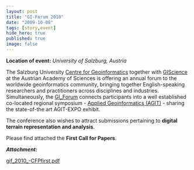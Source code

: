 ```yaml
---
layout: post
title: "GI-Forum 2010"
date: "2009-10-08"
tags: [story,event]
hide_hero: true
published: true
image: false
---
```


**Location of event:** _University of Salzburg, Austria_

The Salzburg University [Centre for Geoinformatics](http://www.zgis.at/) together with [GIScience](http://www.oeaw.ac.at/giscience) at the Austrian Academy of Sciences is offering an annual forum to the worldwide geoinformatics community, bringing together English-speaking researchers and practitioners across disciplines and industries. Simultaneously, the [GI\_Forum](http://www.gi-forum.org/) connects participants into a well established co-located regional symposium -  [Applied Geoinformatics (AGIT)](http://www.agit.at/) - sharing the state-of-the art AGIT-EXPO exhibit.

The conference also wishes to attract submissions pertaining to **digital terrain representation and analysis**.

Please find attached the **First Call for Papers**.

_**Attachment:**_

[gif\_2010\_-CFPfirst.pdf]({{site.baseurl}}/uploads/pdf/gif_2010_-CFPfirst.pdf)
